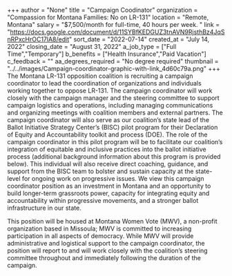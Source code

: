 +++
author = "None"
title = "Campaign Coodinator"
organization = "Compassion for Montana Families: No on LR-131"
location = "Remote, Montana"
salary = "$7,500/month for full-time, 40 hours per week. "
link = "https://docs.google.com/document/d/11SYBfKEDGUZ3tnAVN9RjsthBz4JqSnRPxcHrOC17lA8/edit"
sort_date = "2022-07-14"
created_at = "July 14, 2022"
closing_date = "August 31, 2022"
a_job_type = ["Full Time","Temporary"]
b_benefits = ["Health Insurance","Paid Vacation"]
c_feedback = ""
aa_degrees_required = "No degree required"
thumbnail = "../../images/Campaign-coordinator-graphic-with-link_4d60c79a.png"
+++
The Montana LR-131 opposition coalition is recruiting a campaign coordinator to lead the coordination of organizations and individuals working together to oppose LR-131. The campaign coordinator will work closely with the campaign manager and the steering committee to support campaign logistics and operations, including managing communications and organizing meetings with coalition members and external partners. The campaign coordinator will also serve as our coalition’s state lead of the Ballot Initiative Strategy Center’s (BISC) pilot program for their Declaration of Equity and Accountability toolkit and process (DOE). The role of the campaign coordinator in this pilot program will be to facilitate our coalition’s integration of equitable and inclusive practices into the ballot initiative process (additional background information about this program is provided below). This individual will also receive direct coaching, guidance, and support from the BISC team to bolster and sustain capacity at the state-level for ongoing work on progressive issues. We view this campaign coordinator position as an investment in Montana and an opportunity to build longer-term grassroots power, capacity for integrating equity and accountability within progressive movements, and a stronger ballot infrastructure in our state.

This position will be housed at Montana Women Vote (MWV), a non-profit organization based in Missoula; MWV is committed to increasing participation in all aspects of democracy. While MWV will provide administrative and logistical support to the campaign coordinator, the position will report to and will work closely with the coalition’s steering committee throughout and immediately following the duration of the campaign.
